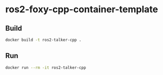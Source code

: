 # ros2-foxy-cpp-container-template

## Build

```zsh
docker build -t ros2-talker-cpp .
```

## Run

```zsh
docker run --rm -it ros2-talker-cpp
```
